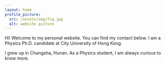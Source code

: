 ```yaml
---
layout: home
profile_picture:
  src: /assets/img/fig.jpg
  alt: website picture
---
```


<p>
  Hi! Welcome to my personal website. You can find my contact below. I am a Physics Ph.D. candidate at City University of Hong Kong. 
</p>

<p>  
  I grew up in Changsha, Hunan. As a Physics student, I am always curious to know more.
</p>


<p>
<p>